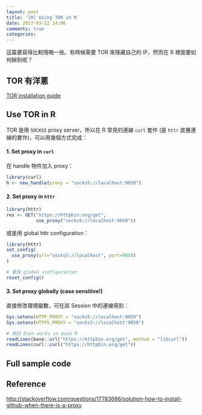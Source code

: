 ```yaml
---
layout: post
title: '[R] Using TOR in R'
date: 2017-03-22 14:06
comments: true
categories: 
---
```

這篇要寫得比較隱晦一些。有時候需要 TOR 來隱藏自己的 IP，然而在 R 裡面要如何辦到呢？

## TOR 有洋蔥

[TOR installation guide](https://www.torproject.org/docs/installguide.html.en)

## Use TOR in R

TOR 是用 `SOCKS5` proxy server，所以在 R 常見的連線 `curl` 套件 (是 `httr` 底層連線的實作)，可以用幾個方式完成：

#### 1. Set proxy in `curl`

在 handle 物件加入 proxy：

```r
library(curl)
h <- new_handle(proxy = "socks5://localhost:9050")
```

#### 2. Set proxy in `httr`

```r
library(httr)
res <- GET("https://httpbin.org/get", 
           use_proxy("socks5://localhost:9050"))
```

或是用 global httr configuration：

```r
library(httr)
set_config(
  use_proxy(url="socks5://localhost", port=9050)
)

# 重設 global configuration
reset_config()
```

#### 3. Set proxy globally (case sensitive!)

直接修改環境變數，可在該 Session 中的連線用到：

```r
Sys.setenv(HTTP_PROXY = "socks5://localhost:9050")
Sys.setenv(HTTPS_PROXY = "socks5://localhost:9050")

# 測試 Even works in base R
readLines(base::url("https://httpbin.org/get", method = "libcurl"))
readLines(curl::curl("https://httpbin.org/get"))
```

## Full sample code

<script src="https://gist.github.com/leoluyi/21fdf8c7eff74c63178046208806194e.js"></script>


## Reference

<http://stackoverflow.com/questions/17783686/solution-how-to-install-github-when-there-is-a-proxy>
